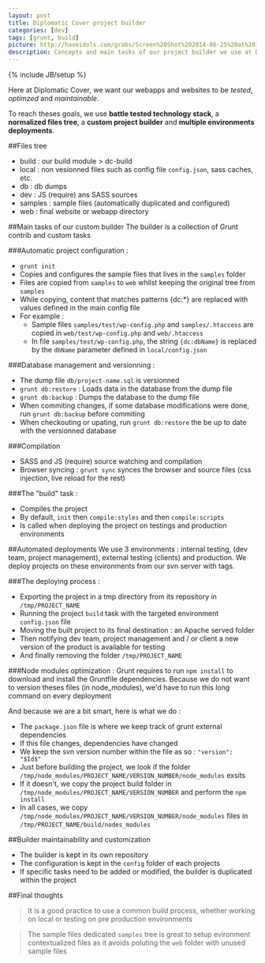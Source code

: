 ```yaml
---
layout: post
title: Diplomatic Cover project builder
categories: [dev]
tags: [grunt, build]
picture: http://haveidols.com/grabs/Screen%20Shot%202014-06-25%20at%2011.28.32.png
description: Concepts and main tasks of our project builder we use at Diplomatic Cover
---
```

{% include JB/setup %}

Here at Diplomatic Cover, we want our webapps and websites to be _tested_, _optimzed_ and _maintainable_.

To reach theses goals, we use __battle tested technology stack__, a __normalized files tree__, a __custom project builder__ and __multiple environments deployments__.

##Files tree
- build : our build module > dc-build
- local : non vesionned files such as config file ```config.json```, sass caches, etc.
- db : db dumps
- dev : JS (require) ans SASS sources
- samples : sample files (automatically duplicated and configured)
- web : final website or webapp directory

##Main tasks of our custom builder
The builder is a collection of Grunt contrib and custom tasks

###Automatic project configuration : 
- ```grunt init```
- Copies and configures the sample files that lives in the ```samples``` folder
- Files are copied from ```samples``` to ```web``` whilst keeping the original tree from ```samples```
- While copying, content that matches patterns {dc:*} are replaced with values defined in the main config file
- For example : 
    - Sample files ```samples/test/wp-config.php``` and ```samples/.htaccess``` are copied in ```web/test/wp-config.php``` and ```web/.htaccess```
    - In file ```samples/test/wp-config.php```, the string ```{dc:dbName}``` is replaced by the ```dbName``` parameter defined in ```local/config.json```

###Database management and versionning : 
- The dump file ```db/project-name.sql``` is versionned
- ```grunt db:restore``` : Loads data in the database from the dump file
- ```grunt db:backup``` : Dumps the database to the dump file
- When commiting changes, if some database modifications were done, run ```grunt db:backup``` before commiting
- When checkouting or upating, run ```grunt db:restore``` the be up to date with the versionned database

###Compilation
- SASS and JS (require) source watching and compilation
- Browser syncing : ```grunt sync``` synces the browser and source files (css injection, live reload for the rest)

###The "build" task :
- Compiles the project 
- By default, ```init``` then ```compile:styles``` and then ```compile:scripts```
- Is called when deploying the project on testings and production environments

##Automated deployments
We use 3 environments : internal testing, (dev team, project management), external testing (clients) and production.
We deploy projects on these environments from our svn server with tags.

###The deploying process : 
- Exporting the project in a tmp directory from its repository in ```/tmp/PROJECT_NAME```
- Running the project ```build``` task with the targeted environment ```config.json``` file
- Moving the built project to its final destination : an Apache served folder
- Then notifying dev team, project management and / or client a new version of the product is available for testing
- And finally removing the folder ```/tmp/PROJECT_NAME```

###Node modules optimization : 
Grunt requires to run ```npm install``` to download and install the Gruntfile dependencies.
Because we do not want to version theses files (in node_modules), we'd have to run this long command on every deployment

And because we are a bit smart, here is what we do : 

- The ```package.json``` file is where we keep track of grunt external dependencies
- If this file changes, dependencies have changed
- We keep the svn version number within the file as so : ```"version": "$Id$"```
- Just before building the project, we look if the folder ```/tmp/node_modules/PROJECT_NAME/VERSION_NUMBER/node_modules``` exsits
- If it doesn't, we copy the project build folder in ```/tmp/node_modules/PROJECT_NAME/VERSION_NUMBER``` and perform the ```npm install```
- In all cases, we copy ```/tmp/node_modules/PROJECT_NAME/VERSION_NUMBER/node_modules``` files in ```/tmp/PROJECT_NAME/build/nodes_modules```

        

##Builder maintainability and customization
- The builder is kept in its own repository
- The configuration is kept in the ```config``` folder of each projects
- If specific tasks need to be added or modified, the builder is duplicated within the project

##Final thoughts
> It is a good practice to use a common build process, whether working on local or testing on pre production environments

<!-- tsk -->

> The sample files dedicated ```samples``` tree is great to setup evironment contextualized files as it avoids poluting the ```web``` folder with unused sample files